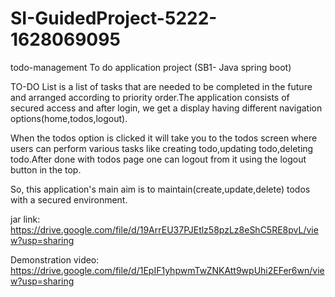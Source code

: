 # SI-GuidedProject-5222-1628069095
todo-management
To do application project (SB1- Java spring boot)

TO-DO List is a list of tasks that are needed to be completed in the future and arranged according to priority order.The application consists of secured access and after login, we get a display having different navigation options(home,todos,logout).

When the todos option is clicked it will take you to the todos screen where users can perform various tasks like creating todo,updating todo,deleting todo.After done with todos page one can logout from it using the logout button in the top.

So, this application's main aim is to maintain(create,update,delete) todos with a secured environment.

jar link: https://drive.google.com/file/d/19ArrEU37PJEtlz58pzLz8eShC5RE8pvL/view?usp=sharing

Demonstration video: https://drive.google.com/file/d/1EpIF1yhpwmTwZNKAtt9wpUhi2EFer6wn/view?usp=sharing

